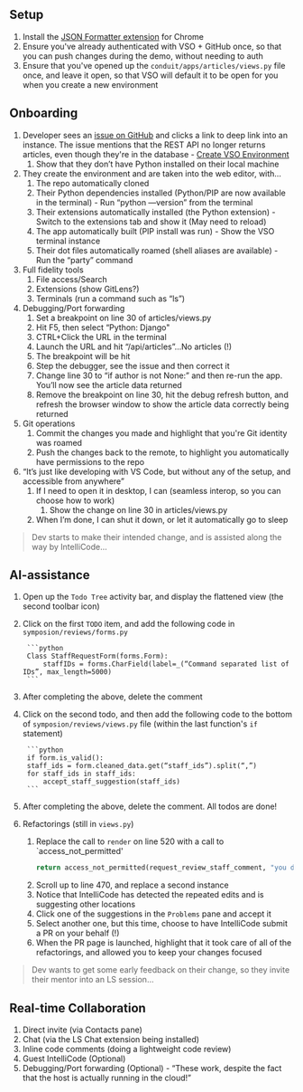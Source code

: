 ## Setup

1. Install the [JSON Formatter extension](https://chrome.google.com/webstore/detail/json-formatter/bcjindcccaagfpapjjmafapmmgkkhgoa?hl=en) for Chrome
1. Ensure you've already authenticated with VSO + GitHub once, so that you can push changes during the demo, without needing to auth
1. Ensure that you've opened up the `conduit/apps/articles/views.py` file once, and leave it open, so that VSO will default it to be open for you when you create a new environment

## Onboarding 

1. Developer sees an [issue on GitHub](https://github.com/lostintangent/Conduit/issues/1) and clicks a link to deep link into an instance. The issue mentions that the REST API no longer returns articles, even though they're in the database - [Create VSO Environment](https://online-ppe.core.vsengsaas.visualstudio.com/environments/new?name=Conduit&repo=https://github.com/lostintangent/Conduit)
    1. Show that they don’t have Python installed on their local machine
1. They create the environment and are taken into the web editor, with…
    1. The repo automatically cloned
    2. Their Python dependencies installed (Python/PIP are now available in the terminal) - Run “python —version” from the terminal
    3. Their extensions automatically installed (the Python extension) - Switch to the extensions tab and show it (May need to reload)
    4. The app automatically built (PIP install was run) - Show the VSO terminal instance
    5. Their dot files automatically roamed (shell aliases are available) - Run the “party” command
2. Full fidelity tools
    1. File access/Search
    2. Extensions (show GitLens?)
    3. Terminals (run a command such as “ls”)
3. Debugging/Port forwarding
    1. Set a breakpoint on line 30 of articles/views.py
    2. Hit F5, then select “Python: Django"
    3. CTRL+Click the URL in the terminal
    5. Launch the URL and hit “/api/articles”…No articles (!)
    6. The breakpoint will be hit
    7. Step the debugger, see the issue and then correct it
    8. Change line 30 to “if author is not None:” and then re-run the app. You’ll now see the article data returned
    9. Remove the breakpoint on line 30, hit the debug refresh button, and refresh the browser window to show the article data correctly being returned
4. Git operations
    1. Commit the changes you made and highlight that you're Git identity was roamed
    1. Push the changes back to the remote, to highlight you automatically have permissions to the repo
4. “It’s just like developing with VS Code, but without any of the setup, and accessible from anywhere”
    1. If I need to open it in desktop, I can (seamless interop, so you can choose how to work)
        1. Show the change on line 30 in articles/views.py
    2. When I’m done, I can shut it down, or let it automatically go to sleep

> Dev starts to make their intended change, and is assisted along the way by IntelliCode…

## AI-assistance 

1. Open up the `Todo Tree` activity bar, and display the flattened view (the second toolbar icon)
1. Click on the first `TODO` item, and add the following code in `symposion/reviews/forms.py`
    
        ```python
        Class StaffRequestForm(forms.Form):
	    	staffIDs = forms.CharField(label=_(“Command separated list of IDs”, max_length=5000)
        ```
1. After completing the above, delete the comment
1. Click on the second todo, and then add the following code to the bottom of `symposion/reviews/views.py` file (within the last function's `if` statement)
    
        ```python
        if form.is_valid():
		staff_ids = form.cleaned_data.get(“staff_ids”).split(“,”)
		for staff_ids in staff_ids:
			accept_staff_suggestion(staff_ids)
        ```
1. After completing the above, delete the comment. All todos are done!
1. Refactorings (still in `views.py`)
    1. Replace the call to `render` on line 520 with a call to `access_not_permitted'
        ```python
        return access_not_permitted(request_review_staff_comment, "you do not have permission to accept staff reviews")
        ```
    1. Scroll up to line 470, and replace a second instance
    1. Notice that IntelliCode has detected the repeated edits and is suggesting other locations
    1. Click one of the suggestions in the `Problems` pane and accept it
    1. Select another one, but this time, choose to have IntelliCode submit a PR on your behalf (!)
    1. When the PR page is launched, highlight that it took care of all of the refactorings, and allowed you to keep your changes focused

> Dev wants to get some early feedback on their change, so they invite their mentor into an LS session…

## Real-time Collaboration 

1. Direct invite (via Contacts pane)
2. Chat (via the LS Chat extension being installed)
3. Inline code comments (doing a lightweight code review)
4. Guest IntelliCode (Optional)
5. Debugging/Port forwarding (Optional) - “These work, despite the fact that the host is actually running in the cloud!”
